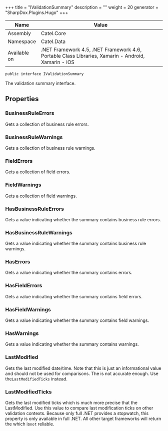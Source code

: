 

+++
title = "IValidationSummary" 
description = ""
weight = 20
generator = "SharpDox.Plugins.Hugo"
+++

Name|Value
---|---
Assembly|Catel.Core
Namespace|Catel.Data
Available on|.NET Framework 4.5, .NET Framework 4.6, Portable Class Libraries, Xamarin - Android, Xamarin - iOS

```
public interface IValidationSummary
```

The validation summary interface.

## Properties

### BusinessRuleErrors

Gets a collection of business rule errors.

### BusinessRuleWarnings

Gets a collection of business rule warnings.

### FieldErrors

Gets a collection of field errors.

### FieldWarnings

Gets a collection of field warnings.

### HasBusinessRuleErrors

Gets a value indicating whether the summary contains business rule errors.

### HasBusinessRuleWarnings

Gets a value indicating whether the summary contains business rule warnings.

### HasErrors

Gets a value indicating whether the summary contains errors.

### HasFieldErrors

Gets a value indicating whether the summary contains field errors.

### HasFieldWarnings

Gets a value indicating whether the summary contains field warnings.

### HasWarnings

Gets a value indicating whether the summary contains warnings.

### LastModified

Gets the last modified date/time. Note that this is just an informational value and should not be used for comparisons. The is not accurate enough. Use the`LastModifiedTicks` instead.

### LastModifiedTicks

Gets the last modified ticks which is much more precise that the LastModified. Use this value to compare last modification ticks on other validation contexts. Because only full .NET provides a stopwatch, this property is only available in full .NET. All other target frameworks will return the which is`not` reliable.

